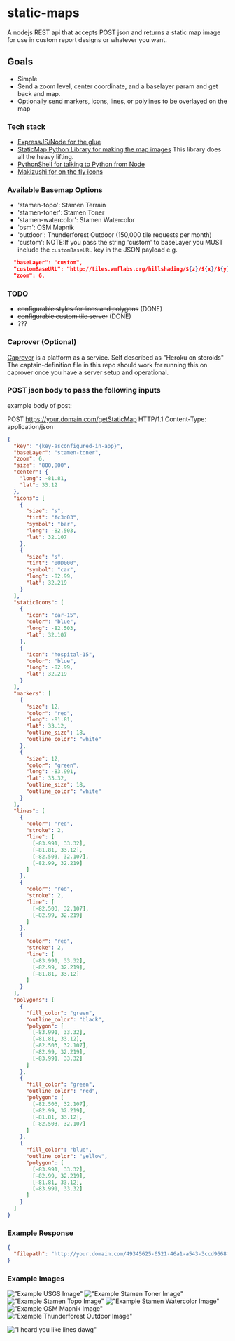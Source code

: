 # static-maps
A nodejs REST api that accepts POST json and returns a static map image for use in custom report designs or whatever you want.

## Goals
- Simple
- Send a zoom level, center coordinate, and a baselayer param and get back and map.
- Optionally send markers, icons, lines, or polylines to be overlayed on the map

### Tech stack
- [ExpressJS/Node for the glue](https://github.com/expressjs/)
- [StaticMap Python Library for making the map images](https://github.com/komoot/staticmap) This library does all the heavy lifting.
- [PythonShell for talking to Python from Node](https://github.com/extrabacon/python-shell)
- [Makizushi for on the fly icons](https://github.com/mapbox/makizushi)

### Available Basemap Options
- 'stamen-topo': Stamen Terrain
- 'stamen-toner': Stamen Toner
- 'stamen-watercolor': Stamen Watercolor
- 'osm': OSM Mapnik
- 'outdoor': Thunderforest Outdoor (150,000 tile requests per month)
- 'custom': NOTE:If you pass the string 'custom' to baseLayer you MUST include the `customBaseURL` key in the JSON payload e.g.
```json
  "baseLayer": "custom",
  "customBaseURL": "http://tiles.wmflabs.org/hillshading/${z}/${x}/${y}.png",
  "zoom": 6,
```
### TODO 
- ~~configurable styles for lines and polygons~~ (DONE)
- ~~configurable custom tile server~~ (DONE)
- ???

### Caprover (Optional)
[Caprover](https://caprover.com/) is a platform as a service. Self described as "Heroku on steroids"
The captain-definition file in this repo should work for running this on caprover once you have a server setup and operational.

### POST json body to pass the following inputs
example body of post:

POST https://your.domain.com/getStaticMap HTTP/1.1
Content-Type: application/json

```json
{
  "key": "{key-asconfigured-in-app}",
  "baseLayer": "stamen-toner",
  "zoom": 6,
  "size": "800,800",
  "center": {
    "long": -81.81,
    "lat": 33.12
  },
  "icons": [
    {
      "size": "s",
      "tint": "fc3d03",
      "symbol": "bar",
      "long": -82.503,
      "lat": 32.107
    },
    {
      "size": "s",
      "tint": "00D000",
      "symbol": "car",
      "long": -82.99,
      "lat": 32.219
    }
  ],
  "staticIcons": [
    {
      "icon": "car-15",
      "color": "blue",
      "long": -82.503,
      "lat": 32.107
    },
    {
      "icon": "hospital-15",
      "color": "blue",
      "long": -82.99,
      "lat": 32.219
    }
  ],
  "markers": [
    {
      "size": 12,
      "color": "red",
      "long": -81.81,
      "lat": 33.12,
      "outline_size": 18,
      "outline_color": "white"
    },
    {
      "size": 12,
      "color": "green",
      "long": -83.991,
      "lat": 33.32,
      "outline_size": 18,
      "outline_color": "white"
    }
  ],
  "lines": [
    {
      "color": "red",
      "stroke": 2,
      "line": [
        [-83.991, 33.32],
        [-81.81, 33.12],
        [-82.503, 32.107],
        [-82.99, 32.219]
      ]
    },
    {
      "color": "red",
      "stroke": 2,
      "line": [
        [-82.503, 32.107],
        [-82.99, 32.219]
      ]
    },
    {
      "color": "red",
      "stroke": 2,
      "line": [
        [-83.991, 33.32],
        [-82.99, 32.219],
        [-81.81, 33.12]
      ]
    }
  ],
  "polygons": [
    {
      "fill_color": "green",
      "outline_color": "black",
      "polygon": [
        [-83.991, 33.32],
        [-81.81, 33.12],
        [-82.503, 32.107],
        [-82.99, 32.219],
        [-83.991, 33.32]
      ]
    },
    {
      "fill_color": "green",
      "outline_color": "red",
      "polygon": [
        [-82.503, 32.107],
        [-82.99, 32.219],
        [-81.81, 33.12],
        [-82.503, 32.107]
      ]
    },
    {
      "fill_color": "blue",
      "outline_color": "yellow",
      "polygon": [
        [-83.991, 33.32],
        [-82.99, 32.219],
        [-81.81, 33.12],
        [-83.991, 33.32]
      ]
    }
  ]
}
```

### Example Response
```json
{
  "filepath": "http://your.domain.com/49345625-6521-46a1-a543-3ccd9668f084.png"
}
```

### Example Images

!["Example USGS Image"](usgs-example.png?raw=true "Example USGS Image")
!["Example Stamen Toner Image"](stamen-toner-example.png?raw=true "Example Stamen Toner Image")
!["Example Stamen Topo Image"](stamen-topo-example.png?raw=true "Example Stamen Topo Image")
!["Example Stamen Watercolor Image"](stamen-watercolor-example.png?raw=true "Example Stamen Watercolor Image")
!["Example OSM Mapnik Image"](osm-example.png?raw=true "Example OSM Mapnik Image")
!["Example Thunderforest Outdoor Image"](thunderforest-outdoor-example.png?raw=true "Example Thunderforest Outdoor Image")
<br/>

!["I heard you like lines dawg"](i-heard-you-like-lines-dawg.png?raw=true "I heard you like lines dawg")
